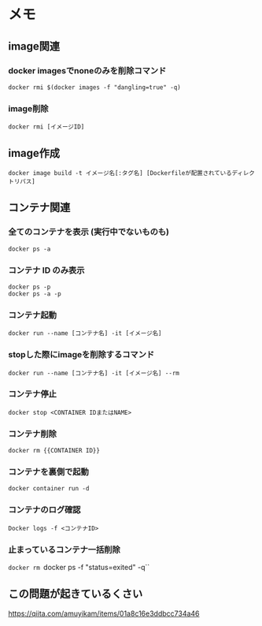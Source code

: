 # メモ

## image関連

### docker imagesでnoneのみを削除コマンド
`docker rmi $(docker images -f "dangling=true" -q)`

### image削除
`docker rmi [イメージID]`

## image作成
`docker image build -t イメージ名[:タグ名] [Dockerfileが配置されているディレクトリパス]`

## コンテナ関連

### 全てのコンテナを表示 (実行中でないものも)
`docker ps -a`

### コンテナ ID のみ表示
`docker ps -p`  
`docker ps -a -p`

### コンテナ起動
`docker run --name [コンテナ名] -it [イメージ名]`

### stopした際にimageを削除するコマンド
`docker run --name [コンテナ名] -it [イメージ名] --rm`

### コンテナ停止
`docker stop <CONTAINER IDまたはNAME>`

### コンテナ削除
`docker rm {{CONTAINER ID}}`

### コンテナを裏側で起動
`docker container run -d`

### コンテナのログ確認
`Docker logs -f <コンテナID>`

### 止まっているコンテナ一括削除
`docker rm `docker ps -f "status=exited" -q``

## この問題が起きているくさい
https://qiita.com/amuyikam/items/01a8c16e3ddbcc734a46
